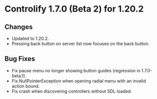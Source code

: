 # Controlify 1.7.0 (Beta 2) for 1.20.2

## Changes

- Updated to 1.20.2.
- Pressing back button on server list now focuses on the back button.

## Bug Fixes

- Fix pause menu no longer showing button guides (regression in 1.7.0-beta.1).
- Fix NullPointerException when opening radial menu with an invalid action bound.
- Fix crash when discovering controllers without SDL loaded.
